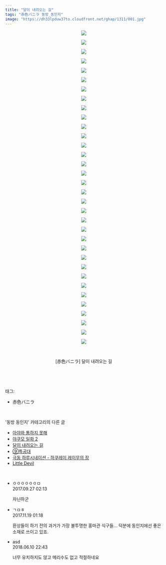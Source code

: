 ```yaml
---
title: "달이 내려오는 길"
tags: "赤色バニラ 동방_동인지"
image: "https://dh33lpduw37to.cloudfront.net/ghap/1311/001.jpg"
---
```

<div class="article">
<p style="text-align: center; clear: none; float: none;"><img src="{{ site.imgserver2 }}/ghap/1311/001.jpg"/></p>
<p style="text-align: center; clear: none; float: none;"><img src="{{ site.imgserver2 }}/ghap/1311/002.jpg"/></p>
<p style="text-align: center; clear: none; float: none;"><img src="{{ site.imgserver2 }}/ghap/1311/003.jpg"/></p>
<p style="text-align: center; clear: none; float: none;"><img src="{{ site.imgserver2 }}/ghap/1311/004.jpg"/></p>
<p style="text-align: center; clear: none; float: none;"><img src="{{ site.imgserver2 }}/ghap/1311/005.jpg"/></p>
<p style="text-align: center; clear: none; float: none;"><img src="{{ site.imgserver2 }}/ghap/1311/006.jpg"/></p>
<p style="text-align: center; clear: none; float: none;"><img src="{{ site.imgserver2 }}/ghap/1311/007.jpg"/></p>
<p style="text-align: center; clear: none; float: none;"><img src="{{ site.imgserver2 }}/ghap/1311/008.jpg"/></p>
<p style="text-align: center; clear: none; float: none;"><img src="{{ site.imgserver2 }}/ghap/1311/009.jpg"/></p>
<p style="text-align: center; clear: none; float: none;"><img src="{{ site.imgserver2 }}/ghap/1311/010.jpg"/></p>
<p style="text-align: center; clear: none; float: none;"><img src="{{ site.imgserver2 }}/ghap/1311/011.jpg"/></p>
<p style="text-align: center; clear: none; float: none;"><img src="{{ site.imgserver2 }}/ghap/1311/012.jpg"/></p>
<p style="text-align: center; clear: none; float: none;"><img src="{{ site.imgserver2 }}/ghap/1311/013.jpg"/></p>
<p style="text-align: center; clear: none; float: none;"><img src="{{ site.imgserver2 }}/ghap/1311/014.jpg"/></p>
<p style="text-align: center; clear: none; float: none;"><img src="{{ site.imgserver2 }}/ghap/1311/015.jpg"/></p>
<p style="text-align: center; clear: none; float: none;"><img src="{{ site.imgserver2 }}/ghap/1311/016.jpg"/></p>
<p style="text-align: center; clear: none; float: none;"><img src="{{ site.imgserver2 }}/ghap/1311/017.jpg"/></p>
<p style="text-align: center; clear: none; float: none;"><img src="{{ site.imgserver2 }}/ghap/1311/018.jpg"/></p>
<p style="text-align: center; clear: none; float: none;"><img src="{{ site.imgserver2 }}/ghap/1311/019.jpg"/></p>
<p style="text-align: center; clear: none; float: none;"><img src="{{ site.imgserver2 }}/ghap/1311/020.jpg"/></p>
<p style="text-align: center; clear: none; float: none;"><img src="{{ site.imgserver2 }}/ghap/1311/021.jpg"/></p>
<p style="text-align: center; clear: none; float: none;"><img src="{{ site.imgserver2 }}/ghap/1311/022.jpg"/></p>
<p style="text-align: center; clear: none; float: none;"><img src="{{ site.imgserver2 }}/ghap/1311/023.jpg"/></p>
<p style="text-align: center; clear: none; float: none;"><img src="{{ site.imgserver2 }}/ghap/1311/024.jpg"/></p>
<p style="text-align: center; clear: none; float: none;"><img src="{{ site.imgserver2 }}/ghap/1311/025.jpg"/></p>
<p style="text-align: center; clear: none; float: none;"><img src="{{ site.imgserver2 }}/ghap/1311/026.jpg"/></p>
<p style="text-align: center; clear: none; float: none;"><img src="{{ site.imgserver2 }}/ghap/1311/027.jpg"/></p>
<p style="text-align: center; clear: none; float: none;"><img src="{{ site.imgserver2 }}/ghap/1311/028.jpg"/></p>
<p style="text-align: center; clear: none; float: none;"><img src="{{ site.imgserver2 }}/ghap/1311/029.jpg"/></p>
<p style="text-align: center; clear: none; float: none;"><img src="{{ site.imgserver2 }}/ghap/1311/030.jpg"/></p>
<p style="text-align: center; clear: none; float: none;"><img src="{{ site.imgserver2 }}/ghap/1311/031.jpg"/></p>
<p style="text-align: center; clear: none; float: none;"><img src="{{ site.imgserver2 }}/ghap/1311/032.jpg"/></p>
<p style="text-align: center; clear: none; float: none;"><img src="{{ site.imgserver2 }}/ghap/1311/033.jpg"/></p>
<p style="text-align: center; clear: none; float: none;"><img src="{{ site.imgserver2 }}/ghap/1311/034.jpg"/></p>
<p style="text-align: center; clear: none; float: none;"><br/></p>
<p style="text-align: center; clear: none; float: none;">[赤色バニラ] 달이 내려오는 길</p>
<p><br/></p>
</div><br/>
<div class="tagTrail">
<p>태그: </p>
<ul>
<li>赤色バニラ</li>
</ul>
</div><br/>
<div class="another">
<p>'동방 동인지' 카테고리의 다른 글</p>
<ul>
<li><a href="/ghap_1314">아야와 통하지 못해</a></li>
<li><a href="/ghap_1312">야쿠모 일화 2</a></li>
<li><a href="/ghap_1311">달이 내려오는 길</a></li>
<li><a href="/ghap_1310">⑨특공대</a></li>
<li><a href="/ghap_1309">극동 하루시네이션 - 하쿠레이 레이무의 장</a></li>
<li><a href="/ghap_1308">Little Devil</a></li>
</ul>
</div><br/>
<div class="cb_module cb_fluid">
<div class="cb_wrt cb_profile">
<div class="comment">
<ul>
<li class="cb_thumb_off" id="comment15091319">
<div class="cb_comment_area">
<div class="cb_info_area">
<div class="cb_section">
<span class="cb_nick_name">ㅇㅇㅇㅇㅇㅇㅁ</span>
</div>
<div class="cb_section">
<span class="cb_date">2017.09.27 02:13 </span>
</div>
</div>
<div class="cb_dsc_comment">
<p class="cb_dsc">
											자닌하군
										</p>
</div>
</div></li>
<li class="cb_thumb_off" id="comment15132250">
<div class="cb_comment_area">
<div class="cb_info_area">
<div class="cb_section">
<span class="cb_nick_name">ㄱㅁㅎ</span>
</div>
<div class="cb_section">
<span class="cb_date">2017.11.19 01:18 </span>
</div>
</div>
<div class="cb_dsc_comment">
<p class="cb_dsc">
											환상들이 하기 전의 과거가 가장 불투명한 홍마관 식구들... 덕분에 동인지에선 좋은 소재로 쓰이고 있죠.
										</p>
</div>
</div></li>
<li class="cb_thumb_off" id="comment15268978">
<div class="cb_comment_area">
<div class="cb_info_area">
<div class="cb_section">
<span class="cb_nick_name">asd</span>
</div>
<div class="cb_section">
<span class="cb_date">2018.06.10 22:43 </span>
</div>
</div>
<div class="cb_dsc_comment">
<p class="cb_dsc">
											너무 유치하지도 않고 메리수도 없고 적절하네요
										</p>
</div>
</div></li>
</ul>
</div>
</div><!-- commentList close -->
</div><br/>
